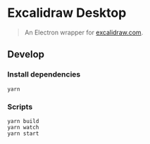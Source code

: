 # Excalidraw Desktop

> An Electron wrapper for [excalidraw.com](https://excalidraw.com).

## Develop

### Install dependencies

```
yarn
```

### Scripts

```
yarn build
yarn watch
yarn start
```
